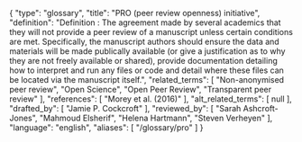 {
    "type": "glossary",
    "title": "PRO (peer review openness) initiative",
    "definition": "Definition : The agreement made by several academics that they will not provide a peer review of a manuscript unless certain conditions are met. Specifically, the manuscript authors should ensure the data and materials will be made publically available (or give a justification as to why they are not freely available or shared), provide documentation detailing how to interpret and run any files or code and detail where these files can be located via the manuscript itself.",
    "related_terms": [
        "Non-anonymised peer review",
        "Open Science",
        "Open Peer Review",
        "Transparent peer review"
    ],
    "references": [
        "Morey et al. (2016)"
    ],
    "alt_related_terms": [
        null
    ],
    "drafted_by": [
        "Jamie P. Cockcroft"
    ],
    "reviewed_by": [
        "Sarah Ashcroft-Jones",
        "Mahmoud Elsherif",
        "Helena Hartmann",
        "Steven Verheyen"
    ],
    "language": "english",
    "aliases": [
        "/glossary/pro"
    ]
}